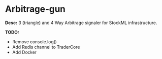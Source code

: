 # Arbitrage-gun
 
**Desc:**
3 (triangle) and 4 Way Arbitrage signaler for StockML infrastructure.

**TODO:**
- Remove console.log()
- Add Redis channel to TraderCore
- Add Docker